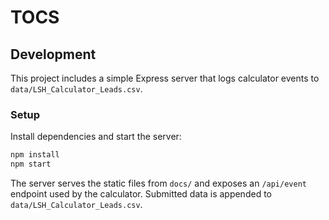 # TOCS

## Development

This project includes a simple Express server that logs calculator events to
`data/LSH_Calculator_Leads.csv`.

### Setup

Install dependencies and start the server:

```sh
npm install
npm start
```

The server serves the static files from `docs/` and exposes an `/api/event`
endpoint used by the calculator. Submitted data is appended to
`data/LSH_Calculator_Leads.csv`.
